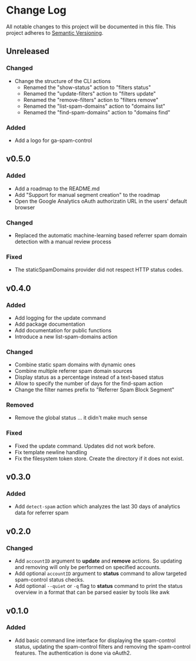 # Change Log

All notable changes to this project will be documented in this file.
This project adheres to [Semantic Versioning](http://semver.org/).

## Unreleased

### Changed
- Change the structure of the CLI actions
  - Renamed the "show-status" action to "filters status"
  - Renamed the "update-filters" action to "filters update"
  - Renamed the "remove-filters" action to "filters remove"
  - Renamed the "list-spam-domains" action to "domains list"
  - Renamed the "find-spam-domains" action to "domains find"

### Added
- Add a logo for ga-spam-control

## v0.5.0

### Added
- Add a roadmap to the README.md
- Add "Support for manual segment creation" to the roadmap
- Open the Google Analytics oAuth authorizatin URL in the users' default browser

### Changed
- Replaced the automatic machine-learning based referrer spam domain detection with a manual review process

### Fixed
- The staticSpamDomains provider did not respect HTTP status codes.

## v0.4.0

### Added
- Add logging for the update command
- Add package documentation
- Add documentation for public functions
- Introduce a new list-spam-domains action

### Changed
- Combine static spam domains with dynamic ones
- Combine multiple referrer spam domain sources
- Display status as a percentage instead of a text-based status
- Allow to specify the number of days for the find-spam action
- Change the filter names prefix to "Referrer Spam Block Segment"

### Removed
- Remove the global status ... it didn't make much sense

### Fixed
- Fixed the update command. Updates did not work before.
- Fix template newline handling
- Fix the filesystem token store. Create the directory if it does not exist.

## v0.3.0

### Added

- Add `detect-spam` action which analyzes the last 30 days of analytics data for referrer spam

## v0.2.0

### Changed

- Add `accountID` argument to **update** and **remove** actions. So updating and removing will only be performed on specified accounts.
- Add optional `accountID` argument to **status** command to allow targeted spam-control status checks.
- Add optional `--quiet` or `-q` flag to **status** command to print the status overview in a format that can be parsed easier by tools like awk

## v0.1.0

### Added

- Add basic command line interface for displaying the spam-control status, updating the spam-control filters and removing the spam-control features. The authentication is done via oAuth2.
